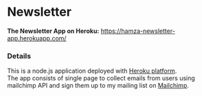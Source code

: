 ﻿# Newsletter

**The Newsletter App on Heroku:**  https://hamza-newsletter-app.herokuapp.com/

### Details
This is a node.js application deployed with [Heroku platform](https://www.heroku.com).  <br/>
The app consists of single page to collect emails from users using mailchimp API and sign them up to my mailing list on [Mailchimp](https://mailchimp.com/).
